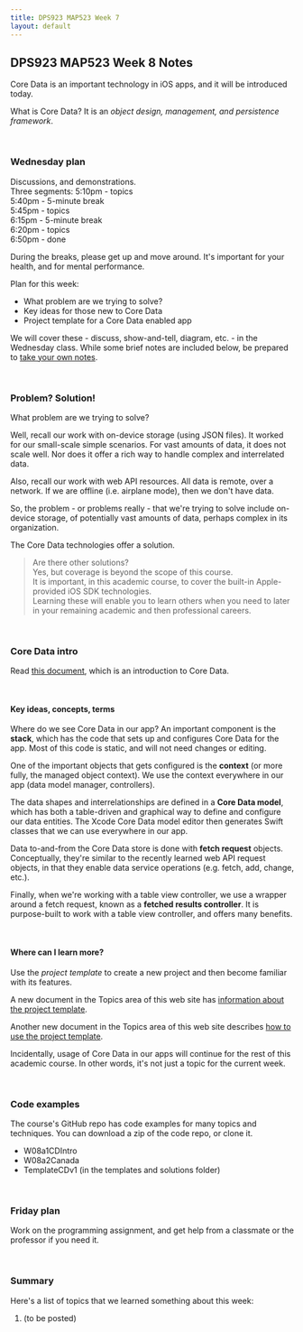 ```yaml
---
title: DPS923 MAP523 Week 7
layout: default
---
```


## DPS923 MAP523 Week 8 Notes

Core Data is an important technology in iOS apps, and it will be introduced today. 

What is Core Data? It is an *object design, management, and persistence framework*.  

<br>

### Wednesday plan

Discussions, and demonstrations.  
Three segments:
5:10pm - topics  
5:40pm - 5-minute break  
5:45pm - topics  
6:15pm - 5-minute break  
6:20pm - topics  
6:50pm - done  

During the breaks, please get up and move around. It's important for your health, and for mental performance. 

Plan for this week:
* What problem are we trying to solve?
* Key ideas for those new to Core Data 
* Project template for a Core Data enabled app 

We will cover these - discuss, show-and-tell, diagram, etc. - in the Wednesday class. While some brief notes are included below, be prepared to [take your own notes](/standards#taking-notes-in-class). 

<br>

### Problem? Solution!

What problem are we trying to solve? 

Well, recall our work with on-device storage (using JSON files). It worked for our small-scale simple scenarios. For vast amounts of data, it does not scale well. Nor does it offer a rich way to handle complex and interrelated data. 

Also, recall our work with web API resources. All data is remote, over a network. If we are offline (i.e. airplane mode), then we don't have data. 

So, the problem - or problems really - that we're trying to solve include on-device storage, of potentially vast amounts of data, perhaps complex in its organization. 

The Core Data technologies offer a solution. 

> Are there other solutions?  
> Yes, but coverage is beyond the scope of this course.  
> It is important, in this academic course, to cover the built-in Apple-provided iOS SDK technologies.  
> Learning these will enable you to learn others when you need to later in your remaining academic and then professional careers. 

<br>

### Core Data intro

Read [this document](core-data-intro), which is an introduction to Core Data. 

<br>

#### Key ideas, concepts, terms 

Where do we see Core Data in our app? An important component is the **stack**, which has the code that sets up and configures Core Data for the app. Most of this code is static, and will not need changes or editing. 

One of the important objects that gets configured is the **context** (or more fully, the managed object context). We use the context everywhere in our app (data model manager, controllers). 

The data shapes and interrelationships are defined in a **Core Data model**, which has both a table-driven and graphical way to define and configure our data entities. The Xcode Core Data model editor then generates Swift classes that we can use everywhere in our app. 

Data to-and-from the Core Data store is done with **fetch request** objects. Conceptually, they're similar to the recently learned web API request objects, in that they enable data service operations (e.g. fetch, add, change, etc.). 

Finally, when we're working with a table view controller, we use a wrapper around a fetch request, known as a **fetched results controller**. It is purpose-built to work with a table view controller, and offers many benefits. 

<br>

#### Where can I learn more?

Use the *project template* to create a new project and then become familiar with its features. 

A new document in the Topics area of this web site has [information about the project template](/topics/info-project-template-core-data). 

Another new document in the Topics area of this web site describes [how to use the project template](/topics/how-to-core-data-template). 

Incidentally, usage of Core Data in our apps will continue for the rest of this academic course. In other words, it's not just a topic for the current week. 

<br>

### Code examples

The course's GitHub repo has code examples for many topics and techniques. You can download a zip of the code repo, or clone it. 
* W08a1CDIntro
* W08a2Canada
* TemplateCDv1 (in the templates and solutions folder)

<br>

### Friday plan

Work on the programming assignment, and get help from a classmate or the professor if you need it. 

<br>

### Summary

Here's a list of topics that we learned something about this week:
1. (to be posted)

<br>
